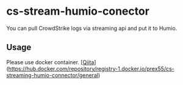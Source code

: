 # cs-stream-humio-conector

You can pull CrowdStrike logs via streaming api and put it to Humio.

## Usage
Please use docker container. 
[[Qiita](https://hub.docker.com/repository/registry-1.docker.io/prex55/cs-streaming-humio-connector/general)](https://hub.docker.com/repository/registry-1.docker.io/prex55/cs-streaming-humio-connector/general)
